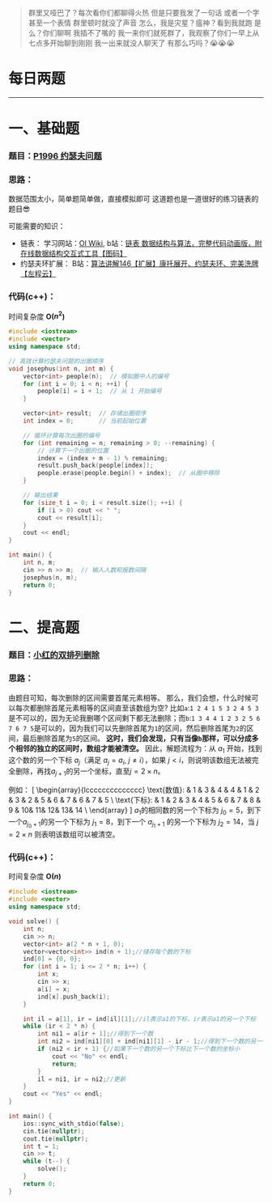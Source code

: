 >群里又哑巴了？每次看你们都聊得火热 但是只要我发了一句话 或者一个字 甚至一个表情 群里顿时就没了声音 怎么，我是灾星？瘟神？看到我就跑 是么？你们聊啊 我插不了嘴的 我一来你们就死群了，我观察了你们一早上从七点多开始聊到刚刚 我一出来就没人聊天了 有那么巧吗？😭😭😭


# 每日两题
---


# 一、基础题
### 题目：[P1996 约瑟夫问题](https://www.luogu.com.cn/problem/P1996)

### 思路：
数据范围太小，简单题简单做，直接模拟即可
这道题也是一道很好的练习链表的题目😎

可能需要的知识：

- 链表：
学习网站：[OI Wiki](https://oi-wiki.org/ds/linked-list/), b站：[链表 数据结构与算法，完整代码动画版，附在线数据结构交互式工具【图码】](https://www.bilibili.com/video/BV1ea4y1r75V/?spm_id_from=333.337.search-card.all.click&vd_source=933c136d6897dbf20ff125fb1209208f)
- 约瑟夫环扩展：
B站：[算法讲解146【扩展】康托展开、约瑟夫环、完美洗牌【左程云】](https://www.bilibili.com/video/BV1Dz2eYTE7T/?spm_id_from=333.337.search-card.all.click&vd_source=933c136d6897dbf20ff125fb1209208f)

### 代码(c++)：
时间复杂度 **O($n^2$)**
```cpp
#include <iostream>
#include <vector>
using namespace std;

// 高效计算约瑟夫问题的出圈顺序
void josephus(int n, int m) {
    vector<int> people(n);  // 模拟圈中人的编号
    for (int i = 0; i < n; ++i) {
        people[i] = i + 1;  // 从 1 开始编号
    }

    vector<int> result;  // 存储出圈顺序
    int index = 0;       // 当前起始位置

    // 循环计算每次出圈的编号
    for (int remaining = n; remaining > 0; --remaining) {
        // 计算下一个出圈的位置
        index = (index + m - 1) % remaining;
        result.push_back(people[index]);
        people.erase(people.begin() + index);  // 从圈中移除
    }

    // 输出结果
    for (size_t i = 0; i < result.size(); ++i) {
        if (i > 0) cout << " ";
        cout << result[i];
    }
    cout << endl;
}

int main() {
    int n, m;
    cin >> n >> m;  // 输入人数和报数间隔
    josephus(n, m);
    return 0;
}
```

# 二、提高题
### 题目：[小红的双排列删除](https://ac.nowcoder.com/acm/problem/296528)
### 思路：
由题目可知，每次删除的区间需要首尾元素相等。
那么，我们会想，什么时候可以每次都删除首尾元素相等的区间直至该数组为空? 比如`a`:`1 2 4 1 5 3 2 4 5 3`是不可以的，因为无论我删哪个区间剩下都无法删除；而`b`:`1 3 4 4 1 2 3 2 5 6 7 6 7 5`是可以的，因为我们可以先删除首尾为`1`的区间，然后删除首尾为`2`的区间，最后删除首尾为`5`的区间。
**这时，我们会发现，只有当像`b`那样，可以分成多个相邻的独立的区间时，数组才能被清空。**
因此，解题流程为：从 $a_1$ 开始，找到这个数的另一个下标 $a_j$（满足 $a_j = a_i,\ j \neq i$），如果 $j < i$，则说明该数组无法被完全删除，再找$a_{j+1}$的另一个坐标，直至$j=2 \times n$。

例如：
\[
\begin{array}{lcccccccccccccc}
\text{数值}: & 1 & 3 & 4 & 4 & 1 & 2 & 3 & 2 & 5 & 6 & 7 & 6 & 7 & 5 \\
\text{下标}: & 1 & 2 & 3 & 4 & 5 & 6 & 7 & 8 & 9 & 10& 11& 12& 13& 14 \\
\end{array}
\]
$a_1$的相同数的另一个下标为 $j_0=5$，到下一个$a_{j_0+1}$的另一个下标为 $j_1=8$，到下一个 $a_{j_1+1}$ 的另一个下标为 $j_2=14$，当 $j=2 \times n$ 则表明该数组可以被清空。


### 代码(c++)：
时间复杂度 **O($n$)**

```cpp
#include <iostream>
#include <vector>
using namespace std;

void solve() {
    int n;
    cin >> n;
    vector<int> a(2 * n + 1, 0);
    vector<vector<int>> ind(n + 1);//储存每个数的下标
    ind[0] = {0, 0};
    for (int i = 1; i <= 2 * n; i++) {
        int x;
        cin >> x;
        a[i] = x;
        ind[x].push_back(i);
    }

    int il = a[1], ir = ind[il][1];//il表示a1的下标，ir表示a1的另一个下标
    while (ir < 2 * n) {
        int ni1 = a[ir + 1];//得到下一个数
        int ni2 = ind[ni1][0] + ind[ni1][1] - ir - 1;//得到下一个数的另一个下标
        if (ni2 < ir + 1) {//如果下一个数的另一个下标比下一个数的坐标小
            cout << "No" << endl;
            return;
        }
        il = ni1, ir = ni2;//更新
    }
    cout << "Yes" << endl;
}

int main() {
    ios::sync_with_stdio(false);
    cin.tie(nullptr);
    cout.tie(nullptr);
    int t = 1;
    cin >> t;
    while (t--) {
        solve();
    }
    return 0;
}
```

